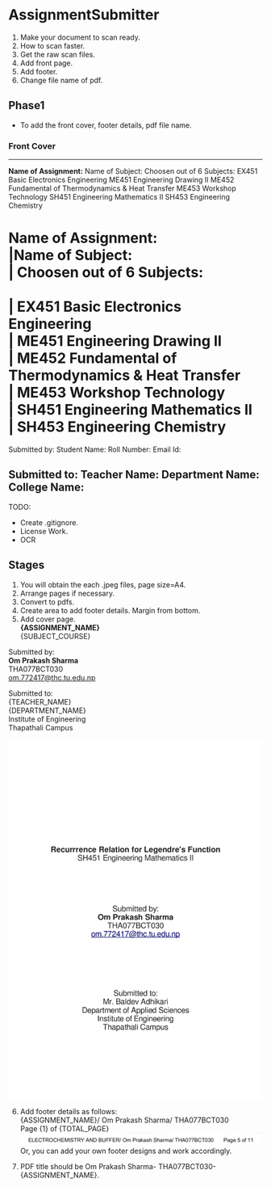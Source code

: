 # AssignmentSubmitter

1. Make your document to scan ready.
2. How to scan faster.
3. Get the raw scan files.
4. Add front page.
5. Add footer.
6. Change file name of pdf.

## Phase1
- To add the front cover, footer details, pdf file name.

### Front Cover
--------------------------------------------------
**Name of Assignment:**
Name of Subject:
    Choosen out of 6 Subjects:
        EX451 Basic Electronics Engineering
        ME451 Engineering Drawing II
        ME452 Fundamental of Thermodynamics & Heat Transfer
        ME453 Workshop Technology
        SH451 Engineering Mathematics II
        SH453 Engineering Chemistry

**Name of Assignment:**<br>
|Name of Subject:<br>
|    Choosen out of 6 Subjects:<br>      
|        EX451 Basic Electronics Engineering<br>
|        ME451 Engineering Drawing II<br>
|        ME452 Fundamental of Thermodynamics & Heat Transfer<br>
|        ME453 Workshop Technology<br>
|        SH451 Engineering Mathematics II<br>
|        SH453 Engineering Chemistry<br>
=======
Submitted by:
Student Name:
Roll Number:
Email Id:

Submitted to:
Teacher Name:
Department Name:
College Name:
---------------------------------------------------

TODO:
- Create .gitignore.
- License Work.
- OCR

## Stages

1. You will obtain the each .jpeg files, page size=A4.
2. Arrange pages if necessary.
3. Convert to pdfs.
4. Create area to add footer details. Margin from bottom.
5. Add cover page.<br>
**{ASSIGNMENT_NAME}**<br>
{SUBJECT_COURSE}<br>

Submitted by:<br>
**Om Prakash Sharma**<br>
THA077BCT030<br>
om.772417@thc.tu.edu.np<br>


Submitted to:<br>
{TEACHER_NAME}<br>
{DEPARTMENT_NAME}<br>
Institute of Engineering<br>
Thapathali Campus<br>

 ![Screenshot](./coverpage_example.jpg)

6. Add footer details as follows:<br>
{ASSIGNMENT_NAME}/ Om Prakash Sharma/ THA077BCT030       
Page {1} of {TOTAL_PAGE}
 ![Screenshot](./footer_example.png)
Or, you can add your own footer designs and work accordingly.


7. PDF title should be Om Prakash Sharma- THA077BCT030- {ASSIGNMENT_NAME}.